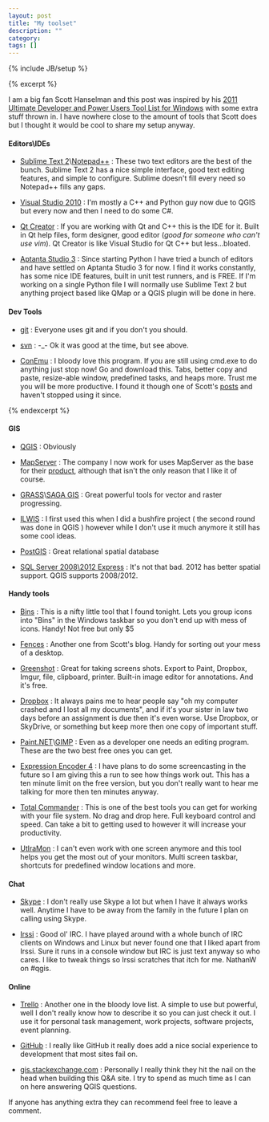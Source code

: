```yaml
---
layout: post
title: "My toolset"
description: ""
category: 
tags: []
---
```

{% include JB/setup %}

{% excerpt %}

I am a big fan Scott Hanselman and this post was inspired by his [2011 Ultimate Developer and Power Users Tool List for Windows](http://www.hanselman.com/blog/ScottHanselmans2011UltimateDeveloperAndPowerUsersToolListForWindows.aspx) with some extra stuff thrown in.  I have nowhere close to the amount of tools that Scott does but I thought it would be cool to share my setup anyway.

#### Editors\IDEs

[Sublime]: http://www.sublimetext.com/2
[Notepad]: http://notepad-plus-plus.org/
[VS]: http://msdn.microsoft.com/en-au/library/dd831853(v=vs.100).aspx
[QT]: http://qt-project.org/downloads
[AP]: http://www.aptana.com/products/

- [Sublime Text 2][Sublime]\\[Notepad++][Notepad] : These two text editors are the best of the bunch.  Sublime Text 2 has a nice simple interface, good text editing features, and simple to configure. Sublime doesn't fill every need so Notepad++ fills any gaps.

- [Visual Studio 2010][VS] : I'm mostly a C++ and Python guy now due to QGIS but every now and then I need to do some C#.

- [Qt Creator][QT] : If you are working with Qt and C++ this is the IDE for it.  Built in Qt help files, form designer, good editor (*good for someone who can't use vim*).  Qt Creator is like Visual Studio for Qt C++ but less...bloated.

- [Aptanta Studio 3][AP] : Since starting Python I have tried a bunch of editors and have settled on Aptanta Studio 3 for now.  I find it works constantly, has some nice IDE features, built in unit test runners, and is FREE. If I'm working on a single Python file I will normally use Sublime Text 2 but anything project based like QMap or a QGIS plugin will be done in here.

#### Dev Tools

[git]: http://git-scm.com/
[svn]: http://subversion.tigris.org/
[Con]: https://code.google.com/p/conemu-maximus5/

- [git][git] : Everyone uses git and if you don't you should.

- [svn][svn] : -_- Ok it was good at the time, but see above.

- [ConEmu][Con] : I bloody love this program.  If you are still using cmd.exe to do anything just stop now! Go and download this. Tabs, better copy and paste, resize-able window, predefined tasks, and heaps more. Trust me you will be more productive. I found it though one of Scott's [posts](http://www.hanselman.com/blog/ConEmuTheWindowsTerminalConsolePromptWeveBeenWaitingFor.aspx) and haven't stopped using it since.

{% endexcerpt %}

#### GIS

[QGIS]: http://www.qgis.org/
[MS]: http://mapserver.org/
[GRASS]: http://grass.osgeo.org/
[SAGA]: http://www.saga-gis.org/
[IL]: http://52north.org/communities/ilwis
[PG]: http://postgis.net/
[2008]: http://www.microsoft.com/en-au/download/details.aspx?id=1695
[intramaps]: http://www.mapsolutions.com.au/intramaps.aspx

- [QGIS][QGIS] : Obviously

- [MapServer][MS] : The company I now work for uses MapServer as the base for their [product][intramaps], although that isn't the only reason that I like it of course.

- [GRASS][GRASS]\\[SAGA GIS][SAGA] : Great powerful tools for vector and raster progressing.

- [ILWIS][IL] : I first used this when I did a bushfire project ( the second round was done in QGIS ) however while I don't use it much anymore it still has some cool ideas.

- [PostGIS][PG] : Great relational spatial database

- [SQL Server 2008\\2012 Express][2008] : It's not that bad. 2012 has better spatial support. QGIS supports 2008/2012.

#### Handy tools

[Bins]: http://www.1upindustries.com/bins/
[Fences]: http://www.stardock.com/products/fences/
[Green]: http://getgreenshot.org/
[Drop]: https://www.dropbox.com/
[Paint]: http://getpaint.net/
[GIMP]: http://www.gimp.org/
[EE4]: http://www.microsoft.com/en-au/download/details.aspx?id=18974
[TC]: http://www.ghisler.com/
[Ultra]: http://www.realtimesoft.com/ultramon/
[Skype]: http://www.skype.com/en/
[IRC]: http://www.irssi.org/

- [Bins][Bins] : This is a nifty little tool that I found tonight.  Lets you group icons into "Bins" in the Windows taskbar so you don't end up with mess of icons.  Handy!  Not free but only $5

- [Fences][Fences] : Another one from Scott's blog.  Handy for sorting out your mess of a desktop.

- [Greenshot][Green] : Great for taking screens shots. Export to Paint, Dropbox, Imgur, file, clipboard, printer. Built-in image editor for annotations. And it's free.

- [Dropbox][Drop] : It always pains me to hear people say "oh my computer crashed and I lost all my documents", and if it's your sister in law two days before an assignment is due then it's even worse. Use Dropbox, or SkyDrive, or something but keep more then one copy of important stuff. 

- [Paint.NET][Paint]\\[GIMP][GIMP] : Even as a developer one needs an editing program.  These are the two best free ones you can get.

- [Expression Encoder 4][EE4] : I have plans to do some screencasting in the future so I am giving this a run to see how things work out. This has a ten minute limit on the free version, but you don't really want to hear me talking for more then ten minutes anyway. 

- [Total Commander][TC] : This is one of the best tools you can get for working with your file system. No drag and drop here. Full keyboard control and speed. Can take a bit to getting used to however it will increase your productivity. 

- [UtlraMon][Ultra] : I can't even work with one screen anymore and this tool helps you get the most out of your monitors. Multi screen taskbar, shortcuts for predefined window locations and more. 

#### Chat

- [Skype][Skype] : I don't really use Skype a lot but when I have it always works well. Anytime I have to be away from the family in the future I plan on calling using Skype.

- [Irssi][IRC] : Good ol' IRC. I have played around with a whole bunch of IRC clients on Windows and Linux but never found one that I liked apart from Irssi.  Sure it runs in a console window but IRC is just text anyway so who cares. I like to tweak things so Irssi scratches that itch for me. NathanW on #qgis.

#### Online

[Trello]: https://trello.com/
[github]: https://github.com/
[gis]: gis.stackexchange.com

- [Trello][Trello] : Another one in the bloody love list.  A simple to use but powerful, well I don't really know how to describe it so you can just check it out.  I use it for personal task management, work projects, software projects, event planning. 

- [GitHub][github] : I really like GitHub it really does add a nice social experience to development that most sites fail on.

- [gis.stackexchange.com][gis] : Personally I really think they hit the nail on the head when building this Q&A site. I try to spend as much time as I can on here answering QGIS questions.

If anyone has anything extra they can recommend feel free to leave a comment. 

